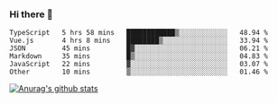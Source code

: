 ### Hi there 👋



<!--
**webB1an/webB1an** is a ✨ _special_ ✨ repository because its `README.md` (this file) appears on your GitHub profile.

Here are some ideas to get you started:

- 🔭 I’m currently working on ...
- 🌱 I’m currently learning ...
- 👯 I’m looking to collaborate on ...
- 🤔 I’m looking for help with ...
- 💬 Ask me about ...
- 📫 How to reach me: ...
- 😄 Pronouns: ...
- ⚡ Fun fact: ...
-->

<!--START_SECTION:waka-->

```text
TypeScript   5 hrs 58 mins   ████████████▒░░░░░░░░░░░░   48.94 %
Vue.js       4 hrs 8 mins    ████████▒░░░░░░░░░░░░░░░░   33.94 %
JSON         45 mins         █▓░░░░░░░░░░░░░░░░░░░░░░░   06.21 %
Markdown     35 mins         █▒░░░░░░░░░░░░░░░░░░░░░░░   04.83 %
JavaScript   22 mins         ▓░░░░░░░░░░░░░░░░░░░░░░░░   03.07 %
Other        10 mins         ▒░░░░░░░░░░░░░░░░░░░░░░░░   01.46 %
```

<!--END_SECTION:waka-->


[![Anurag's github stats](https://github-readme-stats.vercel.app/api?username=webB1an&show_icons=true&theme=radical)](https://github.com/anuraghazra/github-readme-stats)

